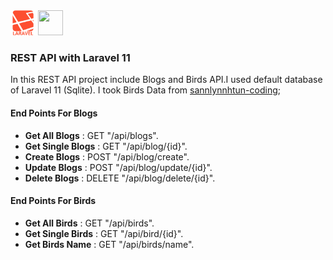 <img src="https://raw.githubusercontent.com/teamedwardforever/Readme-Generator/71f25dd8b98329b168142a6b782a107b75eab178/svg/Skills/Framework/laravel-plain-wordmark.svg" alt="Laravel" width="40" height="40"/>
<img src="https://t3.ftcdn.net/jpg/05/97/37/46/360_F_597374605_tph8vB4RrkKvN2MT1gKeJUKerCR8LYu8.jpg" width="40" height="40"/>

### REST API with Laravel 11 
In this REST API project include Blogs and Birds API.I used default database of Laravel 11 (Sqlite).
I took Birds Data from [sannlynnhtun-coding](https://github.com/sannlynnhtun-coding);

#### End Points For Blogs
 * **Get All Blogs** : GET "/api/blogs".
 * **Get Single Blogs** : GET "/api/blog/{id}".
 * **Create Blogs** : POST "/api/blog/create".
 * **Update Blogs** : POST "/api/blog/update/{id}".
 * **Delete Blogs** : DELETE "/api/blog/delete/{id}".

#### End Points For Birds
* **Get All Birds** : GET "/api/birds".
* **Get Single Birds** : GET "/api/bird/{id}".
* **Get Birds Name** : GET "/api/birds/name".



